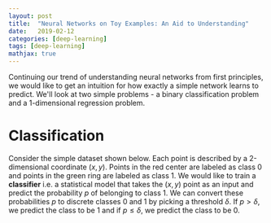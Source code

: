 ```yaml
---
layout: post
title:  "Neural Networks on Toy Examples: An Aid to Understanding"
date:   2019-02-12
categories: [deep-learning]
tags: [deep-learning]
mathjax: true
---
```


Continuing our trend of understanding neural networks from first principles, we would like to get an intuition for how exactly a simple network learns to predict. We'll look at two simple problems - a binary classification problem and a 1-dimensional regression problem.

# Classification

Consider the simple dataset shown below. Each point is described by a 2-dimensional coordinate $(x,y)$. Points in the red center are labeled as class 0 and points in the green ring are labeled as class 1. We would like to train a **classifier** i.e. a statistical model that takes the $(x,y)$ point as an input and predict the probability $p$ of belonging to class 1. We can convert these probabilities $p$ to discrete classes 0 and 1 by picking a threshold $\delta$. If $p > \delta$, we predict the class to be 1 and if $p \leq \delta$, we predict the class to be 0.
